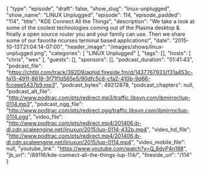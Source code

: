 {
  "type": "episode",
  "draft": false,
  "show_slug": "linux-unplugged",
  "show_name": "LINUX Unplugged",
  "episode": 114,
  "episode_padded": "114",
  "title": "KDE Connect All the Things",
  "description": "We take a look at some of the coolest technologies coming out of the Plasma desktop & finally a open source router you and your family can use. Then we share some of our favorite ncurses terminal based applications!",
  "date": "2015-10-13T21:04:14-07:00",
  "header_image": "/images/shows/linux-unplugged.png",
  "categories": [
    "LINUX Unplugged"
  ],
  "tags": [],
  "hosts": [
    "chris",
    "wes"
  ],
  "guests": [],
  "sponsors": [],
  "podcast_duration": "01:41:43",
  "podcast_file": "https://chtbl.com/track/392D9/aphid.fireside.fm/d/1437767933/f31a453c-fa15-491f-8618-3f71f1d565e5/90dfc5c8-cfa2-410b-9d66-fcceee5437b9.mp3",
  "podcast_bytes": 49212878,
  "podcast_chapters": null,
  "podcast_alt_file": "http://www.podtrac.com/pts/redirect.mp3/traffic.libsyn.com/jbmirror/lup-0114.mp3",
  "podcast_ogg_file": "http://www.podtrac.com/pts/redirect.ogg/traffic.libsyn.com/jbmirror/lup-0114.ogg",
  "video_file": "http://www.podtrac.com/pts/redirect.mp4/201406.jb-dl.cdn.scaleengine.net/linuxun/2015/lup-0114-432p.mp4",
  "video_hd_file": "http://www.podtrac.com/pts/redirect.mp4/201406.jb-dl.cdn.scaleengine.net/linuxun/2015/lup-0114.mp4",
  "video_mobile_file": null,
  "youtube_link": "https://www.youtube.com/watch?v=Q_6dyP4n198",
  "jb_url": "/89116/kde-connect-all-the-things-lup-114/",
  "fireside_url": "/114"
}

